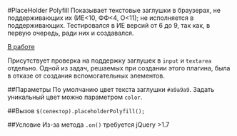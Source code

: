 #PlaceHolder Polyfill
Показывает текстовые заглушки в браузерах, не поддерживающих их (ИЕ<10, ФФ<4, О<11); не исполняется в поддерживающих. Тестировался в ИЕ версий от 6 до 9, так как, в первую очередь, ради них и создавался.

[В работе](http://ser-gen.github.com/source/placeholderPolyfill/demo.html)

Присутствует проверка на поддержку заглушек в `input` и `textarea` отдельно.
Одной из задач, решаемых при создании этого плагина, была в отказе от создания вспомогательных элементов.

##Параметры
По умолчанию цвет текста заглушки `#a9a9a9`. Задать уникальный цвет можно параметром `color`.

##Вызов
`$(селектор).placeholderPolyfill();`

##Условие
Из-за метода `.on()` требуется jQuery >1.7